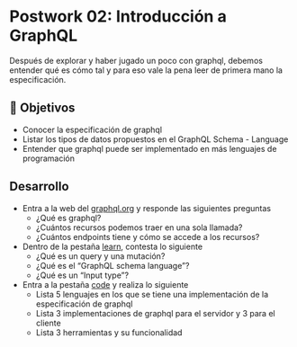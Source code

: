 # Postwork 02: Introducción a GraphQL

Después de explorar y haber jugado un poco con graphql, debemos entender qué es cómo tal y para eso vale la pena leer de primera mano la especificación.

## :dart: Objetivos
- Conocer la especificación de graphql
- Listar los tipos de datos propuestos en el GraphQL Schema - Language
- Entender que graphql puede ser implementado en más lenguajes de programación


## Desarrollo
- Entra a la web del [graphql.org](https://graphql.org/) y responde las siguientes preguntas
    - ¿Qué es graphql?
    - ¿Cuántos recursos podemos traer en una sola llamada?
    - ¿Cuántos endpoints tiene y cómo se accede a los recursos?
- Dentro de la pestaña [learn](https://graphql.org/learn/), contesta lo siguiente
    - ¿Qué es un query y una mutación?
    - ¿Qué es el “GraphQL schema language”?
    - ¿Qué es un “Input type”?
- Entra a la pestaña [code](https://graphql.org/code/) y realiza lo siguiente
    - Lista 5 lenguajes en los que se tiene una implementación de la especificación de graphql
    - Lista 3 implementaciones de graphql para el servidor y 3 para el cliente
    - Lista 3 herramientas y su funcionalidad

